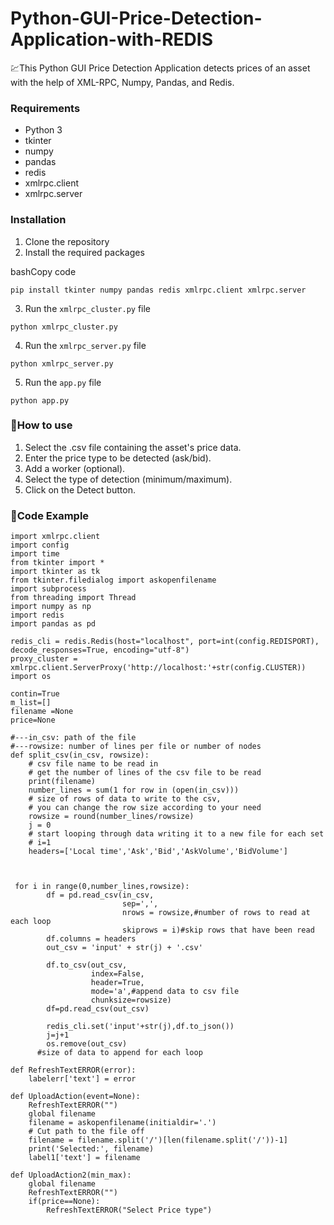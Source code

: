 # Python-GUI-Price-Detection-Application-with-REDIS
💹This Python GUI Price Detection Application detects prices of an asset with the help of XML-RPC, Numpy, Pandas, and Redis.

### Requirements

-   Python 3
-   tkinter
-   numpy
-   pandas
-   redis
-   xmlrpc.client
-   xmlrpc.server

### Installation

1.  Clone the repository
2.  Install the required packages

bashCopy code

`pip install tkinter numpy pandas redis xmlrpc.client xmlrpc.server` 

3.  Run the `xmlrpc_cluster.py` file

`python xmlrpc_cluster.py` 

4.  Run the `xmlrpc_server.py` file

`python xmlrpc_server.py` 

5.  Run the `app.py` file

`python app.py` 

### 🤔How to use

1.  Select the .csv file containing the asset's price data.
2.  Enter the price type to be detected (ask/bid).
3.  Add a worker (optional).
4.  Select the type of detection (minimum/maximum).
5.  Click on the Detect button.

### 🤪Code Example

    import xmlrpc.client
    import config
    import time
    from tkinter import *
    import tkinter as tk
    from tkinter.filedialog import askopenfilename
    import subprocess
    from threading import Thread
    import numpy as np
    import redis
    import pandas as pd
    
    redis_cli = redis.Redis(host="localhost", port=int(config.REDISPORT), decode_responses=True, encoding="utf-8")
    proxy_cluster = xmlrpc.client.ServerProxy('http://localhost:'+str(config.CLUSTER))
    import os
    
    contin=True
    m_list=[]
    filename =None
    price=None
    
    #---in_csv: path of the file
    #---rowsize: number of lines per file or number of nodes
    def split_csv(in_csv, rowsize):
        # csv file name to be read in
        # get the number of lines of the csv file to be read
        print(filename)
        number_lines = sum(1 for row in (open(in_csv)))
        # size of rows of data to write to the csv,
        # you can change the row size according to your need
        rowsize = round(number_lines/rowsize)
        j = 0
        # start looping through data writing it to a new file for each set
        # i=1
        headers=['Local time','Ask','Bid','AskVolume','BidVolume']
    
       
    
     for i in range(0,number_lines,rowsize):
            df = pd.read_csv(in_csv,
                             sep=',',
                             nrows = rowsize,#number of rows to read at each loop
                             skiprows = i)#skip rows that have been read
            df.columns = headers
            out_csv = 'input' + str(j) + '.csv'
            
            df.to_csv(out_csv,
                      index=False,
                      header=True,
                      mode='a',#append data to csv file
                      chunksize=rowsize)
            df=pd.read_csv(out_csv)
    
            redis_cli.set('input'+str(j),df.to_json())
            j=j+1
            os.remove(out_csv)
          #size of data to append for each loop
    
    def RefreshTextERROR(error):
        labelerr['text'] = error
    
    def UploadAction(event=None):
        RefreshTextERROR("")
        global filename
        filename = askopenfilename(initialdir='.')
        # Cut path to the file off
        filename = filename.split('/')[len(filename.split('/'))-1]
        print('Selected:', filename)
        label1['text'] = filename
    
    def UploadAction2(min_max):
        global filename
        RefreshTextERROR("")
        if(price==None):
            RefreshTextERROR("Select Price type")
